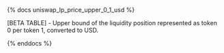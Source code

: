 {% docs uniswap_lp_price_upper_0_1_usd %}

[BETA TABLE] - Upper bound of the liquidity position represented as token 0 per token 1, converted to USD.

{% enddocs %}